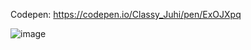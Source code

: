 Codepen: https://codepen.io/Classy_Juhi/pen/ExOJXpq

![image](https://github.com/ClassyJuhi/CSS-Design-Lab/assets/103419567/69802a1a-62cc-4fa2-a6e0-65e24382cfc3)
